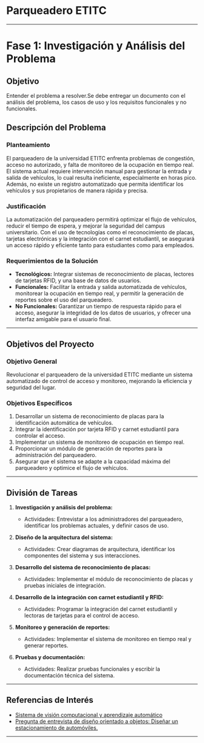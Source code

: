 # Parqueadero ETITC
---
# Fase 1: Investigación y Análisis del Problema

## Objetivo
Entender el problema a resolver.Se debe entregar un documento con el análisis del problema, los casos de uso y los requisitos funcionales y no funcionales.


## Descripción del Problema

### Planteamiento
El parqueadero de la universidad ETITC enfrenta problemas de congestión, acceso no autorizado, y falta de monitoreo de la ocupación en tiempo real. El sistema actual requiere intervención manual para gestionar la entrada y salida de vehículos, lo cual resulta ineficiente, especialmente en horas pico. Además, no existe un registro automatizado que permita identificar los vehículos y sus propietarios de manera rápida y precisa.

### Justificación
La automatización del parqueadero permitirá optimizar el flujo de vehículos, reducir el tiempo de espera, y mejorar la seguridad del campus universitario. Con el uso de tecnologías como el reconocimiento de placas, tarjetas electrónicas y la integración con el carnet estudiantil, se asegurará un acceso rápido y eficiente tanto para estudiantes como para empleados.

### Requerimientos de la Solución
- **Tecnológicos:** Integrar sistemas de reconocimiento de placas, lectores de tarjetas RFID, y una base de datos de usuarios.
- **Funcionales:** Facilitar la entrada y salida automatizada de vehículos, monitorear la ocupación en tiempo real, y permitir la generación de reportes sobre el uso del parqueadero.
- **No Funcionales:** Garantizar un tiempo de respuesta rápido para el acceso, asegurar la integridad de los datos de usuarios, y ofrecer una interfaz amigable para el usuario final.

---

## Objetivos del Proyecto

### Objetivo General
Revolucionar el parqueadero de la universidad ETITC mediante un sistema automatizado de control de acceso y monitoreo, mejorando la eficiencia y seguridad del lugar.

### Objetivos Específicos
1. Desarrollar un sistema de reconocimiento de placas para la identificación automática de vehículos.
2. Integrar la identificación por tarjeta RFID y carnet estudiantil para controlar el acceso.
3. Implementar un sistema de monitoreo de ocupación en tiempo real.
4. Proporcionar un módulo de generación de reportes para la administración del parqueadero.
5. Asegurar que el sistema se adapte a la capacidad máxima del parqueadero y optimice el flujo de vehículos.

---

## División de Tareas

1. **Investigación y análisis del problema:**
   - Actividades: Entrevistar a los administradores del parqueadero, identificar los problemas actuales, y definir casos de uso.

2. **Diseño de la arquitectura del sistema:**
   - Actividades: Crear diagramas de arquitectura, identificar los componentes del sistema y sus interacciones.

3. **Desarrollo del sistema de reconocimiento de placas:**
   - Actividades: Implementar el módulo de reconocimiento de placas y pruebas iniciales de integración.

4. **Desarrollo de la integración con carnet estudiantil y RFID:**
   - Actividades: Programar la integración del carnet estudiantil y lectoras de tarjetas para el control de acceso.

5. **Monitoreo y generación de reportes:**
   - Actividades: Implementar el sistema de monitoreo en tiempo real y generar reportes.

6. **Pruebas y documentación:**
   - Actividades: Realizar pruebas funcionales y escribir la documentación técnica del sistema.

---

## Referencias de Interés

- [Sistema de visión computacional y aprendizaje automático](https://github.com/offsouza/parking_lot_opencv)
- [ Pregunta de entrevista de diseño orientado a objetos: Diseñar un estacionamiento de automóviles.](https://www.youtube.com/watch?v=2vtT6TBnOAM)
---
